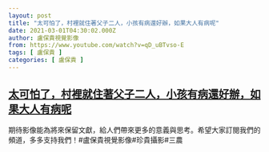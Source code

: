 ```yaml
---
layout: post
title: "太可怕了，村裡就住著父子二人，小孩有病還好辦，如果大人有病呢"
date: 2021-03-01T04:30:02.000Z
author: 盧保貴視覺影像
from: https://www.youtube.com/watch?v=qD_uBTvso-E
tags: [ 盧保貴 ]
categories: [ 盧保貴 ]
---
```

<!--1614573002000-->
[太可怕了，村裡就住著父子二人，小孩有病還好辦，如果大人有病呢](https://www.youtube.com/watch?v=qD_uBTvso-E)
------

<div>
期待影像能為將來保留文獻，給人們帶來更多的意義與思考。希望大家訂閱我們的頻道，多多支持我們！#盧保貴視覺影像#珍貴攝影#三農
</div>
